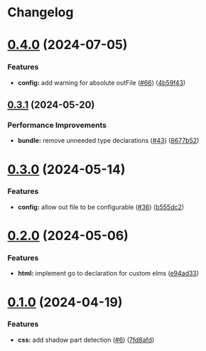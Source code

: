 # Changelog

# [0.4.0](https://github.com/stencil-community/stencil-web-types/compare/v0.3.1...v0.4.0) (2024-07-05)


### Features

* **config:** add warning for absolute outFile ([#66](https://github.com/stencil-community/stencil-web-types/issues/66)) ([4b59f43](https://github.com/stencil-community/stencil-web-types/commit/4b59f434f6befa7a0ad20f832aca80cf1da1527a))

## [0.3.1](https://github.com/stencil-community/stencil-web-types/compare/v0.3.0...v0.3.1) (2024-05-20)


### Performance Improvements

* **bundle:** remove unneeded  type declarations ([#43](https://github.com/stencil-community/stencil-web-types/issues/43)) ([8677b52](https://github.com/stencil-community/stencil-web-types/commit/8677b5266be99eb972cf9991838f10ac3ad8b071))

# [0.3.0](https://github.com/stencil-community/stencil-web-types/compare/v0.2.0...v0.3.0) (2024-05-14)


### Features

* **config:** allow out file to be configurable ([#36](https://github.com/stencil-community/stencil-web-types/issues/36)) ([b555dc2](https://github.com/stencil-community/stencil-web-types/commit/b555dc27a3d367b29cae8716aa73135de0d4d57c))

# [0.2.0](https://github.com/stencil-community/stencil-web-types/compare/v0.1.0...v0.2.0) (2024-05-06)


### Features

* **html:** implement go to declaration for custom elms ([e94ad33](https://github.com/stencil-community/stencil-web-types/commit/e94ad33117e7c8ad9a81579e2d3f5abc608eab5d))

# [0.1.0](https://github.com/stencil-community/stencil-web-types/compare/v0.0.0...v0.1.0) (2024-04-19)


### Features

* **css:** add shadow part detection ([#6](https://github.com/stencil-community/stencil-web-types/issues/6)) ([7fd8afd](https://github.com/stencil-community/stencil-web-types/commit/7fd8afd719bc6325349c6be2e1dd109aff2706a7))
